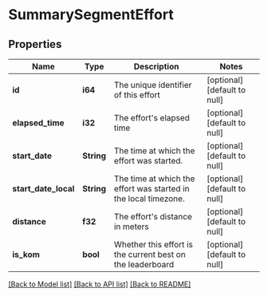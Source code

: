 # SummarySegmentEffort

## Properties
Name | Type | Description | Notes
------------ | ------------- | ------------- | -------------
**id** | **i64** | The unique identifier of this effort | [optional] [default to null]
**elapsed_time** | **i32** | The effort&#39;s elapsed time | [optional] [default to null]
**start_date** | **String** | The time at which the effort was started. | [optional] [default to null]
**start_date_local** | **String** | The time at which the effort was started in the local timezone. | [optional] [default to null]
**distance** | **f32** | The effort&#39;s distance in meters | [optional] [default to null]
**is_kom** | **bool** | Whether this effort is the current best on the leaderboard | [optional] [default to null]

[[Back to Model list]](../README.md#documentation-for-models) [[Back to API list]](../README.md#documentation-for-api-endpoints) [[Back to README]](../README.md)


